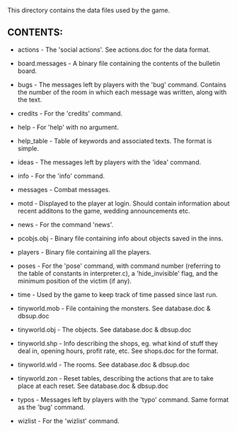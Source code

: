 This directory contains the data files used by the game.
  
## CONTENTS:

- actions         - The 'social actions'. See actions.doc for the data format.

- board.messages  - A binary file containing the contents of the bulletin board.

- bugs            - The messages left by players with the 'bug' command. Contains
                  the number of the room in which each message was written,
                  along with the text.

- credits         - For the 'credits' command.

- help            - For 'help' with no argument.

- help_table      - Table of keywords and associated texts. The format is simple.

- ideas           - The messages left by players with the 'idea' command.

- info            - For the 'info' command.

- messages        - Combat messages.

- motd            - Displayed to the player at login. Should contain information
                  about recent additons to the game, wedding announcements etc.

- news            - For the command 'news'.

- pcobjs.obj      - Binary file containing info about objects saved in the inns.

- players         - Binary file containing all the players.

- poses           - For the 'pose' command, with command number (referring to
                  the table of constants in interpreter.c), a 'hide_invisible'
                  flag, and the minimum position of the victim (if any).

- time            - Used by the game to keep track of time passed since last run.

- tinyworld.mob   - File containing the monsters. See database.doc & dbsup.doc

- tinyworld.obj   - The objects. See database.doc & dbsup.doc

- tinyworld.shp   - Info describing the shops, eg. what kind of stuff they deal
                  in, opening hours, profit rate, etc. See shops.doc for the
                  format.

- tinyworld.wld   - The rooms. See database.doc & dbsup.doc

- tinyworld.zon   - Reset tables, describing the actions that are to take place
                  at each reset. See database.doc & dbsup.doc

- typos           - Messages left by players with the 'typo' command. Same format
                  as the 'bug' command.

- wizlist         - For the 'wizlist' command.
